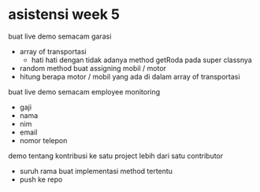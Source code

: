 # asistensi week 5
buat live demo semacam garasi
- array of transportasi
  - hati hati dengan tidak adanya method getRoda pada super classnya
- random method buat assigning mobil / motor
- hitung berapa motor / mobil yang ada di dalam array of transportasi

buat live demo semacam employee monitoring
- gaji
- nama
- nim
- email
- nomor telepon

demo tentang kontribusi ke satu project lebih dari satu contributor
- suruh rama buat implementasi method tertentu
- push ke repo